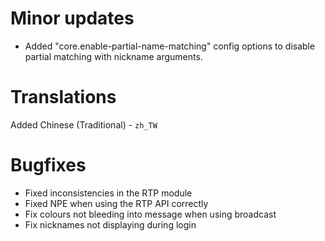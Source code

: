 # Minor updates

* Added "core.enable-partial-name-matching" config options to disable partial matching with nickname arguments.

# Translations

Added Chinese (Traditional) - `zh_TW`

# Bugfixes

* Fixed inconsistencies in the RTP module
* Fixed NPE when using the RTP API correctly
* Fix colours not bleeding into message when using broadcast
* Fix nicknames not displaying during login